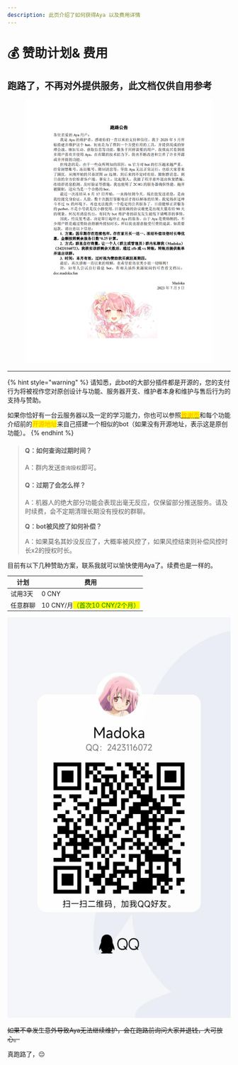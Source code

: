 ```yaml
---
description: 此页介绍了如何获得Aya 以及费用详情
---
```


# 💰 赞助计划& 费用

## 跑路了，不再对外提供服务，此文档仅供自用参考

<figure><img src=".gitbook/assets/1.png" alt=""><figcaption></figcaption></figure>

***

{% hint style="warning" %}
请知悉，此bot的大部分插件都是开源的，您的支付行为将被视作您对原创设计与功能、服务器开支、维护者本身和维护与售后行为的支持与赞助。

如果你恰好有一台云服务器以及一定的学习能力，你也可以参照[<mark style="color:orange;">致谢页</mark>](zhi-xie.md)和每个功能介绍前的<mark style="color:orange;">开源地址</mark>来自己搭建一个相似的bot（如果没有开源地址，表示这是原创功能）。
{% endhint %}

> #### Q：如何查询过期时间？
>
> A：群内发送`查询授权`即可。
>
> #### Q：过期了会怎么样？
>
> A：机器人的绝大部分功能会表现出毫无反应，仅保留部分推送服务。请及时续费，会不定期清理长期没有授权的群聊。
>
> **Q：bot被风控了如何补偿？**
>
> A：如果莫名其妙没反应了，大概率被风控了，如果风控结束则补偿风控时长x2的授权时长。

目前有以下几种赞助方案，联系我就可以愉快使用Aya了。续费也是一样的。

| 计划   | 费用                                                       |
| ---- | -------------------------------------------------------- |
| 试用3天 | 0 CNY                                                    |
| 任意群聊 | 10 CNY/月<mark style="color:green;">（首次10 CNY/2个月）</mark> |

<div align="left">

<img src=".gitbook/assets/QQ图片20220723151112.jpg" alt="">

</div>

~~如果不幸发生意外导致Aya无法继续维护，会在跑路前询问大家并退钱，大可放心。~~

真跑路了，😔
